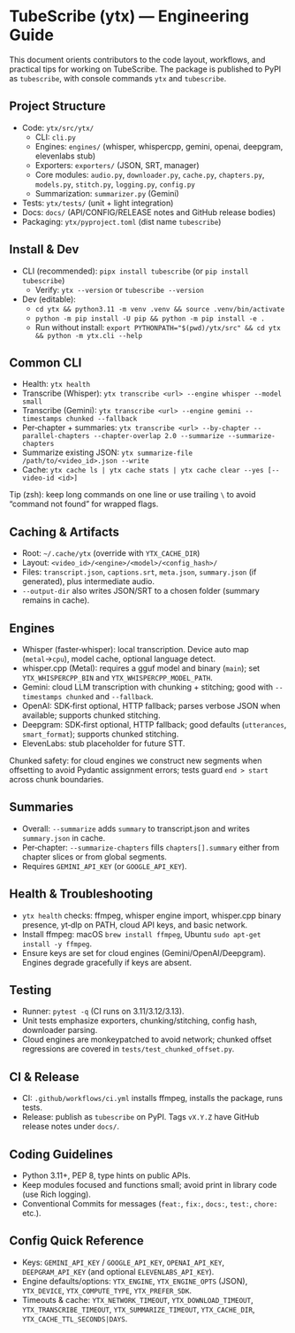 # TubeScribe (ytx) — Engineering Guide

This document orients contributors to the code layout, workflows, and practical tips for working on TubeScribe. The package is published to PyPI as `tubescribe`, with console commands `ytx` and `tubescribe`.

## Project Structure
- Code: `ytx/src/ytx/`
  - CLI: `cli.py`
  - Engines: `engines/` (whisper, whispercpp, gemini, openai, deepgram, elevenlabs stub)
  - Exporters: `exporters/` (JSON, SRT, manager)
  - Core modules: `audio.py`, `downloader.py`, `cache.py`, `chapters.py`, `models.py`, `stitch.py`, `logging.py`, `config.py`
  - Summarization: `summarizer.py` (Gemini)
- Tests: `ytx/tests/` (unit + light integration)
- Docs: `docs/` (API/CONFIG/RELEASE notes and GitHub release bodies)
- Packaging: `ytx/pyproject.toml` (dist name `tubescribe`)

## Install & Dev
- CLI (recommended): `pipx install tubescribe` (or `pip install tubescribe`)
  - Verify: `ytx --version` or `tubescribe --version`
- Dev (editable):
  - `cd ytx && python3.11 -m venv .venv && source .venv/bin/activate`
  - `python -m pip install -U pip && python -m pip install -e .`
  - Run without install: `export PYTHONPATH="$(pwd)/ytx/src" && cd ytx && python -m ytx.cli --help`

## Common CLI
- Health: `ytx health`
- Transcribe (Whisper): `ytx transcribe <url> --engine whisper --model small`
- Transcribe (Gemini): `ytx transcribe <url> --engine gemini --timestamps chunked --fallback`
- Per‑chapter + summaries: `ytx transcribe <url> --by-chapter --parallel-chapters --chapter-overlap 2.0 --summarize --summarize-chapters`
- Summarize existing JSON: `ytx summarize-file /path/to/<video_id>.json --write`
- Cache: `ytx cache ls | ytx cache stats | ytx cache clear --yes [--video-id <id>]`

Tip (zsh): keep long commands on one line or use trailing `\` to avoid “command not found” for wrapped flags.

## Caching & Artifacts
- Root: `~/.cache/ytx` (override with `YTX_CACHE_DIR`)
- Layout: `<video_id>/<engine>/<model>/<config_hash>/`
- Files: `transcript.json`, `captions.srt`, `meta.json`, `summary.json` (if generated), plus intermediate audio.
- `--output-dir` also writes JSON/SRT to a chosen folder (summary remains in cache).

## Engines
- Whisper (faster‑whisper): local transcription. Device auto map (`metal`→`cpu`), model cache, optional language detect.
- whisper.cpp (Metal): requires a gguf model and binary (`main`); set `YTX_WHISPERCPP_BIN` and `YTX_WHISPERCPP_MODEL_PATH`.
- Gemini: cloud LLM transcription with chunking + stitching; good with `--timestamps chunked` and `--fallback`.
- OpenAI: SDK‑first optional, HTTP fallback; parses verbose JSON when available; supports chunked stitching.
- Deepgram: SDK‑first optional, HTTP fallback; good defaults (`utterances`, `smart_format`); supports chunked stitching.
- ElevenLabs: stub placeholder for future STT.

Chunked safety: for cloud engines we construct new segments when offsetting to avoid Pydantic assignment errors; tests guard `end > start` across chunk boundaries.

## Summaries
- Overall: `--summarize` adds `summary` to transcript.json and writes `summary.json` in cache.
- Per‑chapter: `--summarize-chapters` fills `chapters[].summary` either from chapter slices or from global segments.
- Requires `GEMINI_API_KEY` (or `GOOGLE_API_KEY`).

## Health & Troubleshooting
- `ytx health` checks: ffmpeg, whisper engine import, whisper.cpp binary presence, yt‑dlp on PATH, cloud API keys, and basic network.
- Install ffmpeg: macOS `brew install ffmpeg`, Ubuntu `sudo apt-get install -y ffmpeg`.
- Ensure keys are set for cloud engines (Gemini/OpenAI/Deepgram). Engines degrade gracefully if keys are absent.

## Testing
- Runner: `pytest -q` (CI runs on 3.11/3.12/3.13).
- Unit tests emphasize exporters, chunking/stitching, config hash, downloader parsing.
- Cloud engines are monkeypatched to avoid network; chunked offset regressions are covered in `tests/test_chunked_offset.py`.

## CI & Release
- CI: `.github/workflows/ci.yml` installs ffmpeg, installs the package, runs tests.
- Release: publish as `tubescribe` on PyPI. Tags `vX.Y.Z` have GitHub release notes under `docs/`.

## Coding Guidelines
- Python 3.11+, PEP 8, type hints on public APIs.
- Keep modules focused and functions small; avoid print in library code (use Rich logging).
- Conventional Commits for messages (`feat:`, `fix:`, `docs:`, `test:`, `chore:` etc.).

## Config Quick Reference
- Keys: `GEMINI_API_KEY` / `GOOGLE_API_KEY`, `OPENAI_API_KEY`, `DEEPGRAM_API_KEY` (and optional `ELEVENLABS_API_KEY`).
- Engine defaults/options: `YTX_ENGINE`, `YTX_ENGINE_OPTS` (JSON), `YTX_DEVICE`, `YTX_COMPUTE_TYPE`, `YTX_PREFER_SDK`.
- Timeouts & cache: `YTX_NETWORK_TIMEOUT`, `YTX_DOWNLOAD_TIMEOUT`, `YTX_TRANSCRIBE_TIMEOUT`, `YTX_SUMMARIZE_TIMEOUT`, `YTX_CACHE_DIR`, `YTX_CACHE_TTL_SECONDS|DAYS`.
